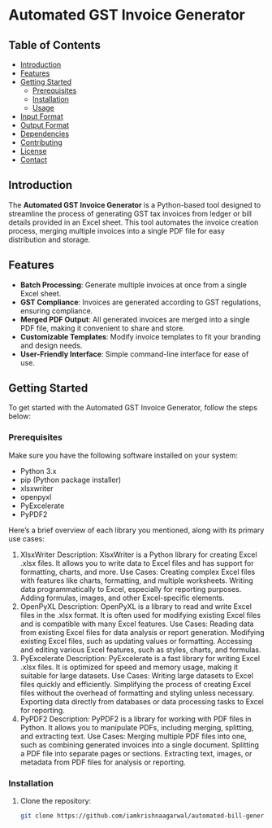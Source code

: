 # Automated GST Invoice Generator

## Table of Contents
- [Introduction](#introduction)
- [Features](#features)
- [Getting Started](#getting-started)
  - [Prerequisites](#prerequisites)
  - [Installation](#installation)
  - [Usage](#usage)
- [Input Format](#input-format)
- [Output Format](#output-format)
- [Dependencies](#dependencies)
- [Contributing](#contributing)
- [License](#license)
- [Contact](#contact)

## Introduction

The **Automated GST Invoice Generator** is a Python-based tool designed to streamline the process of generating GST tax invoices from ledger or bill details provided in an Excel sheet. This tool automates the invoice creation process, merging multiple invoices into a single PDF file for easy distribution and storage.

## Features

- **Batch Processing**: Generate multiple invoices at once from a single Excel sheet.
- **GST Compliance**: Invoices are generated according to GST regulations, ensuring compliance.
- **Merged PDF Output**: All generated invoices are merged into a single PDF file, making it convenient to share and store.
- **Customizable Templates**: Modify invoice templates to fit your branding and design needs.
- **User-Friendly Interface**: Simple command-line interface for ease of use.

## Getting Started

To get started with the Automated GST Invoice Generator, follow the steps below:

### Prerequisites

Make sure you have the following software installed on your system:

- Python 3.x
- pip (Python package installer)
- xlsxwriter
- openpyxl
- PyExcelerate
- PyPDF2

Here’s a brief overview of each library you mentioned, along with its primary use cases:

1. XlsxWriter
Description: XlsxWriter is a Python library for creating Excel .xlsx files. It allows you to write data to Excel files and has support for formatting, charts, and more.
Use Cases:
Creating complex Excel files with features like charts, formatting, and multiple worksheets.
Writing data programmatically to Excel, especially for reporting purposes.
Adding formulas, images, and other Excel-specific elements.
2. OpenPyXL
Description: OpenPyXL is a library to read and write Excel files in the .xlsx format. It is often used for modifying existing Excel files and is compatible with many Excel features.
Use Cases:
Reading data from existing Excel files for data analysis or report generation.
Modifying existing Excel files, such as updating values or formatting.
Accessing and editing various Excel features, such as styles, charts, and formulas.
3. PyExcelerate
Description: PyExcelerate is a fast library for writing Excel .xlsx files. It is optimized for speed and memory usage, making it suitable for large datasets.
Use Cases:
Writing large datasets to Excel files quickly and efficiently.
Simplifying the process of creating Excel files without the overhead of formatting and styling unless necessary.
Exporting data directly from databases or data processing tasks to Excel for reporting.
4. PyPDF2
Description: PyPDF2 is a library for working with PDF files in Python. It allows you to manipulate PDFs, including merging, splitting, and extracting text.
Use Cases:
Merging multiple PDF files into one, such as combining generated invoices into a single document.
Splitting a PDF file into separate pages or sections.
Extracting text, images, or metadata from PDF files for analysis or reporting.

### Installation

1. Clone the repository:

   ```bash
   git clone https://github.com/iamkrishnaagarwal/automated-bill-generator.git
